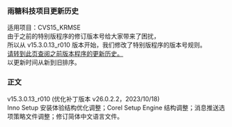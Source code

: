 ### 雨糖科技项目更新历史
适用项目：CVS15_KRMSE<br>
由于之前的特别版程序的修订版本号给大家带来了困扰，<br>
所以从 v15.3.0.13_r010 版本开始，我们修改了特别版程序的版本号规则。<br>
[请转到此页查阅之前版本程序的更新历史。](https://github.com/RainCandyTech/RCProject_UpdateHistory/blob/main/CVS15_KRMSE_Legacy.md)<br>
以更新时间从新到旧排序。
### 正文
v15.3.0.13_r010 (优化补丁版本 v26.0.2.2，2023/10/18)<br>
Inno Setup 安装体验结构优化调整；Corel Setup Engine 结构调整；消息推送选项策略文件调整；修订简体中文语言文件。